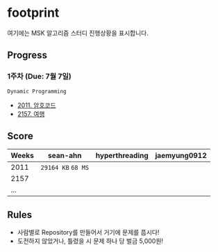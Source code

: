 # footprint
여기에는 MSK 알고리즘 스터디 진행상황을 표시합니다.

## Progress
### 1주차 (Due: 7월 7일)
`Dynamic Programming`
* [2011. 암호코드](https://www.acmicpc.net/problem/2011)
* [2157. 여행](https://www.acmicpc.net/problem/2157)

## Score
| Weeks | sean-ahn | hyperthreading | jaemyung0912 |
|-------|:--------:|----------------|----:|
| 2011  | `29164 KB` `68 MS` |                |     |
| 2157  |          |                |     |
| ...   |          |                |     |

## Rules
* 사람별로 Repository를 만들어서 거기에 문제를 풉시다!
* 도전하지 않았거나, 틀렸을 시 문제 하나 당 벌금 5,000원!
